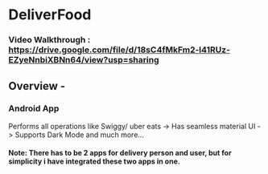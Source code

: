 # DeliverFood
### Video Walkthrough : https://drive.google.com/file/d/18sC4fMkFm2-l41RUz-EZyeNnbiXBNn64/view?usp=sharing
## Overview -

### Android App  

Performs all operations like Swiggy/ uber eats -> Has seamless material UI -> Supports Dark Mode and much more...

#### Note: There has to be 2 apps for delivery person and user, but for simplicity i have integrated these two apps in one.
